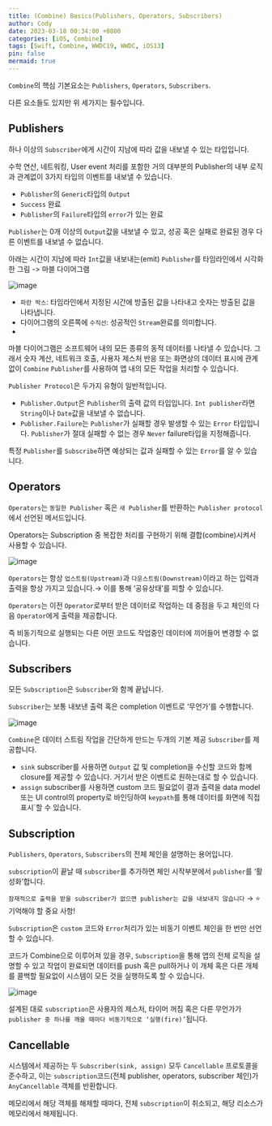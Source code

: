 ```yaml
---
title: (Combine) Basics(Publishers, Operators, Subscribers)
author: Cody
date: 2023-03-18 00:34:00 +0800
categories: [iOS, Combine]
tags: [Swift, Combine, WWDC19, WWDC, iOS13]
pin: false
mermaid: true
---
```

`Combine`의 핵심 기본요소는 `Publishers`, `Operators`, `Subscribers`.

다른 요소들도 있지만 위 세가지는 필수입니다.

## Publishers

하나 이상의 `Subscriber`에게 시간이 지남에 따라 값을 내보낼 수 있는 타입입니다.

수학 연산, 네트워킹, User event 처리를 포함한 거의 대부분의 Publisher의 내부 로직과 관계없이 3가지 타입의 이벤트를 내보낼 수 있습니다.

- `Publisher`의 `Generic`타입의 `Output`
- `Success` 완료
- `Publisher`의 `Failure`타입의 `error`가 있는 완료

`Publisher`는 0개 이상의 `Output`값을 내보낼 수 있고, 성공 혹은 실패로 완료된 경우 다른 이벤트를 내보낼 수 없습니다.

아래는 시간이 지남에 따라 `Int`값을 내보내는(emit) `Publisher`를 타임라인에서 시각화한 그림 -> 마블 다이어그램

![image](https://github.com/swiftycody/swiftycody.github.io/assets/9062513/b86eb4bb-95ec-4cfc-b4bc-7b6f230ab4d8)

- `파란 박스`: 타임라인에서 지정된 시간에 방출된 값을 나타내고 숫자는 방출된 값을 나타냅니다.
- 다이어그램의 오른쪽에 `수직선`: 성공적인 `Stream`완료를 의미합니다.
- 

마블 다이어그램은 소프트웨어 내의 모든 종류의 동적 데이터를 나타낼 수 있습니다. 그래서 숫자 계산, 네트워크 호출, 사용자 제스처 반응 또는 화면상의 데이터 표시에 관계없이 `Combine` `Publisher`를 사용하여 앱 내의 모든 작업을 처리할 수 있습니다.

`Publisher Protocol`은 두가지 유형이 일반적입니다.

- `Publisher.Output`은 `Publisher`의 출력 값의 타입입니다. 
`Int publisher`라면 `String`이나 `Date`값을 내보낼 수 없습니다.
- `Publisher.Failure`는 `Publisher`가 실패할 경우 발생할 수 있는 `Error` 타입입니다.
`Publisher`가 절대 실패할 수 없는 경우 `Never` failure타입을 지정해줍니다.

특정 `Publisher`를 `Subscribe`하면 예상되는 값과 실패할 수 있는 `Error`를 알 수 있습니다.

## Operators

`Operators`는 `동일한 Publisher` 혹은 `새 Publisher`를 반환하는 `Publisher protocol`에서 선언된 메서드입니다.

Operators는 Subscription 중 복잡한 처리를 구현하기 위해 결합(combine)시켜서 사용할 수 있습니다.

![image](https://github.com/swiftycody/swiftycody.github.io/assets/9062513/32015906-5b32-49b3-9d94-74d82835727a)

`Operators`는 항상 `업스트림(Upstream)`과 `다운스트림(Downstream)`이라고 하는 입력과 출력을 항상 가지고 있습니다.→ 이를 통해 ‘공유상태’를 피할 수 있습니다.

`Operators`는 이전 `Operator`로부터 받은 데이터로 작업하는 데 중점을 두고 체인의 다음 `Operator`에게 출력을 제공합니다.

즉 비동기적으로 실행되는 다른 어떤 코드도 작업중인 데이터에 끼어들어 변경할 수 없습니다.

## Subscribers

모든 `Subscription`은 `Subscriber`와 함께 끝납니다.

`Subscriber`는 보통 내보낸 출력 혹은 completion 이벤트로 ‘무언가’를 수행합니다.

![image](https://github.com/swiftycody/swiftycody.github.io/assets/9062513/9cf76b0a-06f0-4e96-9dd7-05362613af45)

`Combine`은 데이터 스트림 작업을 간단하게 만드는 두개의 기본 제공 ``Subscriber``를 제공합니다.

- `sink` subscriber를 사용하면 `Output` 값 및 completion을 수신할 코드와 함께 closure를 제공할 수 있습니다. 거기서 받은 이벤트로 원하는대로 할 수 있습니다.
- `assign` subscriber를 사용하면 custom 코드 필요없이 결과 출력을 data model 또는 UI control의 property로 바인딩하여 `keypath`를 통해 데이터를 화면에 직접 표시`할 수 있습니다.

## Subscription

`Publishers`, `Operators`, `Subscribers`의 전체 체인을 설명하는 용어입니다.

`subscription`이 끝날 때 `subscriber`를 추가하면 체인 시작부분에서 `publisher`를 ‘활성화’합니다.

`잠재적으로 출력을 받을 subscriber가 없으면 publisher는 값을 내보내지 않습니다` → ⭐️기억해야 할 중요 사항!

`Subscription`은 `custom` 코드와 `Error`처리가 있는 비동기 이벤트 체인을 한 번만 선언할 수 있습니다.

코드가 Combine으로 이루어져 있을 경우, `Subscription`을 통해 앱의 전체 로직을 설명할 수 있고 작업이 완료되면 데이터를 push 혹은 pull하거나 이 개체 혹은 다른 개체를 콜백할 필요없이 시스템이 모든 것을 실행하도록 할 수 있습니다.

![image](https://github.com/swiftycody/swiftycody.github.io/assets/9062513/2d799709-1b8a-4cb4-9ed9-40141028bad2)

설계된 대로 `subscription`은 사용자의 제스처, 타이머 꺼짐 혹은 다른 무언가가 `publisher 중 하나를 깨울 때마다 비동기적으로 ‘실행(fire)’`됩니다.

## Cancellable

시스템에서 제공하는 두 `Subscriber(sink, assign)` 모두 `Cancellable` 프로토콜을 준수하고, 이는 `subscription`코드(전체 publisher, operators, subscriber 체인)가 `AnyCancellable` 객체를 반환합니다.

메모리에서 해당 객체를 해제할 때마다, 전체 `subscription`이 취소되고, 해당 리소스가 메모리에서 해제됩니다.